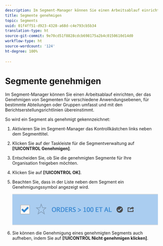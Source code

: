 ```yaml
---
description: Im Segment-Manager können Sie einen Arbeitsablauf einrichten, der das Genehmigen von Segmenten für verschiedene Anwendungsebenen, für bestimmte Abteilungen oder Gruppen umfasst und mit den Berichtserstellungsrichtlinien übereinstimmt.
title: Segmente genehmigen
topic: Segments
uuid: 01f4ff51-d923-4328-a68d-c4e793cb5b34
translation-type: ht
source-git-commit: 9e70cd51f8828cdcb698175a2b4c0150610d14d0
workflow-type: ht
source-wordcount: '124'
ht-degree: 100%

---
```



# Segmente genehmigen

Im Segment-Manager können Sie einen Arbeitsablauf einrichten, der das Genehmigen von Segmenten für verschiedene Anwendungsebenen, für bestimmte Abteilungen oder Gruppen umfasst und mit den Berichtserstellungsrichtlinien übereinstimmt.

So wird ein Segment als genehmigt gekennzeichnet:

1. Aktivieren Sie im Segment-Manager das Kontrollkästchen links neben dem Segmenttitel.
1. Klicken Sie auf der Taskleiste für die Segmentverwaltung auf **[!UICONTROL Genehmigen]**.
1. Entscheiden Sie, ob Sie die genehmigten Segmente für Ihre Organisation freigeben möchten.
1. Klicken Sie auf **[!UICONTROL OK]**.
1. Beachten Sie, dass in der Liste neben dem Segment ein Genehmigungssymbol angezeigt wird.

   ![](assets/seg_approved.png)

1. Sie können die Genehmigung eines genehmigten Segments auch aufheben, indem Sie auf **[!UICONTROL Nicht genehmigen klicken]**.

